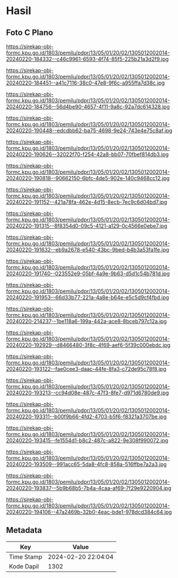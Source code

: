 # Hasil

## Foto C Plano

https://sirekap-obj-formc.kpu.go.id/1803/pemilu/pdpr/13/05/01/20/02/1305012002014-20240220-184332--c46c9961-6593-4f74-85f5-225b21a3d2f9.jpg

https://sirekap-obj-formc.kpu.go.id/1803/pemilu/pdpr/13/05/01/20/02/1305012002014-20240220-184451--a41c7116-38c0-47e8-9f6c-a955ffa7d38c.jpg

https://sirekap-obj-formc.kpu.go.id/1803/pemilu/pdpr/13/05/01/20/02/1305012002014-20240220-184756--56d4be90-4657-4f11-9a8c-92a7dc614328.jpg

https://sirekap-obj-formc.kpu.go.id/1803/pemilu/pdpr/13/05/01/20/02/1305012002014-20240220-190448--edcdbb62-ba75-4698-9e24-743e4e75c8af.jpg

https://sirekap-obj-formc.kpu.go.id/1803/pemilu/pdpr/13/05/01/20/02/1305012002014-20240220-190626--32022f70-f254-42a8-bb07-70fbef814db3.jpg

https://sirekap-obj-formc.kpu.go.id/1803/pemilu/pdpr/13/05/01/20/02/1305012002014-20240220-190818--90662150-6bfc-4de5-902e-140c9468cc12.jpg

https://sirekap-obj-formc.kpu.go.id/1803/pemilu/pdpr/13/05/01/20/02/1305012002014-20240220-191152--421a78fa-462e-4d15-8ecb-7ec9c6d04bd7.jpg

https://sirekap-obj-formc.kpu.go.id/1803/pemilu/pdpr/13/05/01/20/02/1305012002014-20240220-191315--8f8354d0-09c5-4121-a129-0c4566e0ebe7.jpg

https://sirekap-obj-formc.kpu.go.id/1803/pemilu/pdpr/13/05/01/20/02/1305012002014-20240220-191632--eb9a2678-e540-43bc-9bed-b4b3a53fa1fe.jpg

https://sirekap-obj-formc.kpu.go.id/1803/pemilu/pdpr/13/05/01/20/02/1305012002014-20240220-191740--023552e9-05bf-4a9e-9b63-d5d1c54b781d.jpg

https://sirekap-obj-formc.kpu.go.id/1803/pemilu/pdpr/13/05/01/20/02/1305012002014-20240220-191953--66d33b77-221a-4a8e-b64e-e5c5d9cf4fbd.jpg

https://sirekap-obj-formc.kpu.go.id/1803/pemilu/pdpr/13/05/01/20/02/1305012002014-20240220-214237--1be118a6-199a-442a-ace8-8bceb797c12a.jpg

https://sirekap-obj-formc.kpu.go.id/1803/pemilu/pdpr/13/05/01/20/02/1305012002014-20240220-192929--d8466480-3f8c-4f69-aef6-5f39c000ebdc.jpg

https://sirekap-obj-formc.kpu.go.id/1803/pemilu/pdpr/13/05/01/20/02/1305012002014-20240220-193122--fae0cee3-daac-44fe-8fa3-c72de95c78f8.jpg

https://sirekap-obj-formc.kpu.go.id/1803/pemilu/pdpr/13/05/01/20/02/1305012002014-20240220-193213--cc94d08e-487c-47f3-8fe7-d971d6780de9.jpg

https://sirekap-obj-formc.kpu.go.id/1803/pemilu/pdpr/13/05/01/20/02/1305012002014-20240220-193311--b00f9b66-4fd2-4703-b5f6-f8321a3707be.jpg

https://sirekap-obj-formc.kpu.go.id/1803/pemilu/pdpr/13/05/01/20/02/1305012002014-20240220-193415--fe1554d1-b8c2-487c-a822-9e308f990072.jpg

https://sirekap-obj-formc.kpu.go.id/1803/pemilu/pdpr/13/05/01/20/02/1305012002014-20240220-193509--991acc65-5da8-4fc8-858a-516ffbe7a2a3.jpg

https://sirekap-obj-formc.kpu.go.id/1803/pemilu/pdpr/13/05/01/20/02/1305012002014-20240220-193837--5b9b68b5-7b4a-4caa-af69-7f29e9220904.jpg

https://sirekap-obj-formc.kpu.go.id/1803/pemilu/pdpr/13/05/01/20/02/1305012002014-20240220-194106--47a2469b-32b0-4eac-bde1-978dcd384c64.jpg


## Metadata

| Key        | Value               |
| ---------- | ------------------- |
| Time Stamp | 2024-02-20 22:04:04 |
| Kode Dapil | 1302                |



